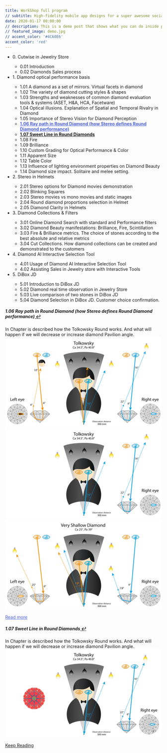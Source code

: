 ```yaml
---
title: WorkShop full program
// subtitle: High-fidelity mobile app designs for a super awesome social media company.
date: 2020-01-17 00:00:00
// description: This is a demo post that shows what you can do inside portfolio and blog posts. We’ve included everything you need to create engaging posts and case studies to show off your work in a beautiful way.
// featured_image: demo.jpg
// accent_color: '#4C60E6'
accent_color: 'red'
---
```


<ul>
  <li>0. Cutwise in Jewelry Store</li>
  <ul>
    <li>0.01 Introduction</li>
    <li>0.02 Diamonds Sales process</li>
  </ul>
  
  <li>1. Diamond optical performance basis</li>
  <ul>
  <li>1.01 A diamond as a set of mirrors. Virtual facets in diamond</li>
  <li>1.02 The variety of diamond cutting styles & shapes</li>
  <li>1.03 Strengths and weaknesses of common diamond evaluation tools & systems (ASET, H&A, HCA, Facetware)</li>
  <li>1.04 Optical illusions. Explanation of Spatial and Temporal Rivalry in Diamond</li>
  <li>1.05 Importance of Stereo Vision for Diamond Perception</li>
  <li><strong><a class="project__link button--text --right" style="color: #4C60E6; --color-var: #4C60E6" id="fnref:1" href="#fn:1">1.06 Ray path in Round Diamond (how Stereo defines Round Diamond performance)</a></strong></li>
  <li><strong><a id="fnref:2" href="#fn:2">1.07 Sweet Line in Round Diamonds</a></strong></li>
  <li>1.08 Fire</li>
  <li>1.09 Brilliance</li>
  <li>1.10 Custom Grading for Optical Performance & Color</li>
  <li>1.11 Apparent Size</li>
  <li>1.12 Table Color</li>
  <li>1.13 Influence of lighting environment properties on Diamond Beauty</li>
  <li>1.14 Diamond size impact. Solitaire and melee setting.</li>
  </ul>

  <li>2. Stereo in Helmets</li>
  <ul>
  <li>2.01 Stereo options for Diamond movies demonstration</li>
  <li>2.02 Blinking Squares</li>
  <li>2.03 Stereo movies vs mono movies and static images</li>
  <li>2.04 Round diamond proportions selection in Helmet</li>
  <li>2.05 Diamond Clarity in Helmets</li>
  </ul>
  
  <li>3. Diamond Collections & Filters</li>
  <ul>
  <li>3.01 Online Diamond Search with standard and Performance filters</li>
  <li>3.02 Diamond Beauty manifestations: Brilliance, Fire, Scintillation</li>
  <li>3.03 Fire & Brilliance metrics. The choice of stones according to the best absolute and relative metrics</li>
  <li>3.04 Cut Collections. How diamond collections can be created and demonstrated to the customers</li>
  </ul>
  
  <li>4. Diamond AI Interactive Selection Tool</li>
  <ul>
  <li>4.01 Usage of Diamond AI Interactive Selection Tool</li>
  <li>4.02 Assisting Sales in Jewelry store with Interactive Tools</li>
  </ul>
  
  <li>5. DiBox JD</li>
  <ul>
  <li>5.01 Introduction to DiBox JD</li>
  <li>5.02 Diamond real time observation in Jewelry Store</li>
  <li>5.03 Live comparison of two stones in DiBox JD</li>
  <li>5.04 Diamond Selection in DiBox JD. Customer choice confirmation.</li>
  </ul>
  
</ul>


<h5 id="fn:1">1.06 Ray path in Round Diamond (how Stereo defines Round Diamond performance)<a href="#fnref:1" class="reversefootnote"> ↩</a></h5>

<div class="card post__content">
<div class="card__description">
In Chapter is described how the Tolkowsky Round works. And what will happen if we will decrease or increase diamond Pavilion angle.
</div>
<div class="card__media">
<img src="/images/Stereoscopic-and-spatial-contrast-C-001.png" alt="">
<img src="/images/Stereoscopic-and-spatial-contrast-C-002.png" alt="">
<img src="/images/Stereoscopic-and-spatial-contrast-C-003-vs.png" alt="">
</div>
</div>

<a href="/blog/ray-path-in-round-diamond" class="project__link button--text --right" style="color: #4C60E6; --color-var: #4C60E6">Read more</a>




<h5 id="fn:2"><strong>1.07 Sweet Line in Round Diamonds</strong><a href="#fnref:2" class="reversefootnote"> ↩</a></h5>

<div class="card post__content">
<div class="card__description">
In Chapter is described how the Tolkowsky Round works. And what will happen if we will decrease or increase diamond Pavilion angle.
</div>
<div class="card__media">
<img src="/images/demo_1.png" alt="">
</div>
</div>

<a href="/blog/demo-post" class="post__link button--text--accent">Keep Reading</a>
